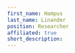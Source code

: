 ```yaml
---
first_name: Hampus
last_name: Linander
position: Researcher
affiliated: true
short_description:
---
```


